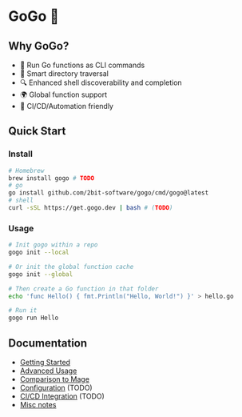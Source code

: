 # GoGo 🏃

## Why GoGo?
- 🚀 Run Go functions as CLI commands
- 🌳 Smart directory traversal
- 🔍 Enhanced shell discoverability and completion
- 🌍 Global function support
- 🎯 CI/CD/Automation friendly

## Quick Start
### Install
```bash
# Homebrew
brew install gogo # TODO
# go
go install github.com/2bit-software/gogo/cmd/gogo@latest
# shell
curl -sSL https://get.gogo.dev | bash # (TODO)
```

### Usage

```bash
# Init gogo within a repo
gogo init --local

# Or init the global function cache
gogo init --global

# Then create a Go function in that folder
echo 'func Hello() { fmt.Println("Hello, World!") }' > hello.go

# Run it
gogo run Hello
```

## Documentation
- [Getting Started](./getting-started.md)
- [Advanced Usage](./advanced-usage.md)
- [Comparison to Mage](./mage-comparison.md)
- [Configuration](./configuration.md) (TODO)
- [CI/CD Integration](./cicd.md) (TODO)
- [Misc notes](./notes.md)